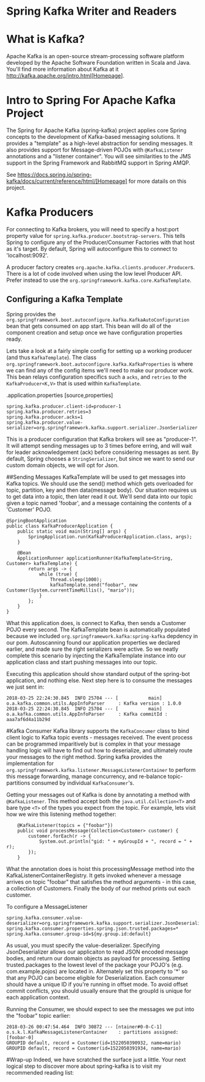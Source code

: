 # Spring Kafka Writer and Readers 

# What is Kafka?
Apache Kafka is an open-source stream-processing software platform developed by the Apache Software Foundation written in Scala and Java. You'll find
more information about Kafka at it http://kafka.apache.org/intro.html[Homepage].

# Intro to Spring For Apache Kafka Project
The Spring for Apache Kafka (spring-kafka) project applies core Spring concepts to the development of Kafka-based messaging solutions. It provides a "template" as a high-level abstraction for sending messages. It also provides support for Message-driven POJOs with `@KafkaListener` annotations and a "listener container". You will see similarities to the JMS support in the Spring Framework and RabbitMQ support in Spring AMQP.

See https://docs.spring.io/spring-kafka/docs/current/reference/html/[Homepage] for more datails on this project.

# Kafka Producers
For connecting to Kafka brokers, you will need to specify a host:port
property value for `spring.kafka.producer.bootstrap-servers`. This tells Spring to configure any of the Producer/Consumer Factories with that host as it's target. By default, Spring will autoconfigure this to connect to 'localhost:9092'. 

A producer factory creates `org.apache.kafka.clients.producer.Producer`s.
There is a lot of code involved when using the low level Producer API. 
Prefer instead to use the `org.springframework.kafka.core.KafkaTemplate`.

## Configuring a Kafka Template
Spring provides the `org.springframework.boot.autoconfigure.kafka.KafkaAutoConfiguration` bean that gets consumed on app start. This bean will do all of the 
component creation and setup once we have configuration properties
ready. 

Lets take a look at a fairly simple config for setting up a working producer (and thus `KafkaTemplate`). The class
`org.springframework.boot.autoconfigure.kafka.KafkaProperties` is where we can find any of the config items we'll need to make our producer work.
This bean relays configuration specifics 
such a `acks`, and `retries` to the `KafkaProducer<K,V>` that is used within `KafkaTemplate`. 

.application.properties
[source,properties]
```
spring.kafka.producer.client-id=producer-1
spring.kafka.producer.retries=3
spring.kafka.producer.acks=1
spring.kafka.producer.value-serializer=org.springframework.kafka.support.serializer.JsonSerializer
```

This is a producer configuration that Kafka brokers will see as "producer-1".  It will attempt sending messages up to 3 times before erring, and will wait for leader acknowledgement (ack) before considering messages as sent. By default, Spring chooses a `StringSerializer`, but since we want to send our custom domain objects, we will opt for Json.

##Sending Messages
KafkaTemplate will be used to get messages into Kafka topics. We should use the send() method
which gets overloaded for topic, partition, key and then data(message body). Our situation requires us to get data into a topic, then later read it out. We'll send data into our topic given a topic named 'foobar', and a message containing the contents of a 'Customer' POJO.

```
@SpringBootApplication
public class KafkaProducerApplication {
    public static void main(String[] args) {
        SpringApplication.run(KafkaProducerApplication.class, args);
    }

    @Bean
    ApplicationRunner applicationRunner(KafkaTemplate<String, Customer> kafkaTemplate) {
        return args -> {
            while (true) {
                Thread.sleep(1000);
                kafkaTemplate.send("foobar", new Customer(System.currentTimeMillis(), "mario"));
            }
        };
    }
}
```

What this application does, is connect to Kafka, then sends a Customer POJO every second.
The KafkaTemplate bean is automatically populated because we included `org.springframework.kafka:spring-kafka` depdency in our pom. Autoscanning found our application properties we declared earlier, and made sure the right serializers were active. So we neatly complete this scenario by injecting the KafkaTemplate instance into our application class and start pushing messages into our topic. 

Executing this application should show standard output of the spring-bot application, and nothing else. Next step here is to consume the messages we just sent in:

```
2018-03-25 22:24:30.845  INFO 25704 --- [           main] o.a.kafka.common.utils.AppInfoParser     : Kafka version : 1.0.0
2018-03-25 22:24:30.845  INFO 25704 --- [           main] o.a.kafka.common.utils.AppInfoParser     : Kafka commitId : aaa7af6d4a11b29d
```

#Kafka Consumer
Kafka library supports the `KafkaConcumer` class to bind client logic to Kafka topic events  - messages received. The event process can be programmed imparitively but is complex in that your
message handling logic will have to find out how to deserialize, and ultimately route your messages to the right method.  Spring kafka provides the implementation for  `org.springframework.kafka.listener.MessageListenerContainer` to perform this message forwarding, manage concurrency, and  re-balance topic-partitions consumed by individual `KafkaConsumer`'s.

Getting your messages out of Kafka is done by annotating a method with `@KafkaListener`.  This method  accept both the `java.util.Collection<T>` and bare type `<T>` of the types you expect from the topic.  For example, lets visit how we wire this listening method together:

```
    @KafkaListener(topics = {"foobar"})
    public void processMessage(Collection<Customer> customer) {
        customer.forEach(r -> {
            System.out.println("gid: " + myGroupId + ", record = " + r);
        });
    }
```

What the annotation does is hoist this processingMessage method into the KafkaListenerContainerRegistry. It gets invoked whenever a message arrives on topic "foobar" that satisfies the method arguments - in this case, a collection of Customers. Finally the body of our method prints out each customer.  

To configure a MessageListener
```
spring.kafka.consumer.value-deserializer=org.springframework.kafka.support.serializer.JsonDeserializer
spring.kafka.consumer.properties.spring.json.trusted.packages=*
spring.kafka.consumer.group-id=${my.group.id:default}
```

As usual, you must specify the value-deserializer. Specifying JsonDeserializer allows our applicaiton to read JSON encoded message bodies, and return our domain objects as payload for processing.  Setting trusted.packages to the lowest level of the package your POJO's (e.g. com.example.pojos) are located in. Alternately set this property to '*' so that any POJO can become eligible for Deserialization. Each consumer should have a unique ID if you're running in offset mode. To avoid offset commit conflicts, you should usually ensure that the groupId is unique for each application context.

Running the Consumer, we should expect to see the messages we put into the "foobar" topic earlier:

```
2018-03-26 00:47:54.464  INFO 30872 --- [ntainer#0-0-C-1] o.s.k.l.KafkaMessageListenerContainer    : partitions assigned: [foobar-0]
GROUPID default, record = Customer(id=1522050390932, name=mario)
GROUPID default, record = Customer(id=1522050391934, name=mario)
```

#Wrap-up
Indeed, we have scratched the surface just a little.  Your next logical step to discover more about spring-kafka is to visit my recommended reading list:


